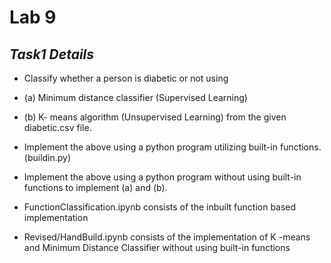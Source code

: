 # Lab 9 
## _Task1 Details_
- Classify whether a person is diabetic or not using 
- (a) Minimum distance classifier (Supervised Learning) 
- (b) K- means algorithm (Unsupervised Learning) from the given diabetic.csv file.
- Implement the above using a python program utilizing built-in functions. (buildin.py)
- Implement the above using a python program without using built-in functions to implement (a) and (b).

- FunctionClassification.ipynb consists of the inbuilt function based implementation 
- Revised/HandBuild.ipynb consists of the implementation of K -means and Minimum Distance Classifier without using built-in functions 
